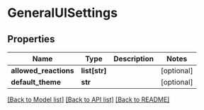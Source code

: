 # GeneralUISettings

## Properties
Name | Type | Description | Notes
------------ | ------------- | ------------- | -------------
**allowed_reactions** | **list[str]** |  | [optional] 
**default_theme** | **str** |  | [optional] 

[[Back to Model list]](../README.md#documentation-for-models) [[Back to API list]](../README.md#documentation-for-api-endpoints) [[Back to README]](../README.md)



